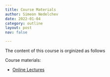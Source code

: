 ```yaml
---
title: Course Materials
author: Simeon Nedelchev
date: 2022-01-04
category: outline
layout: post
nav: false

---
```

The content of this course is orginized as follows

Course materials:

* [Online Lectures](https://simeon-ned.github.io/mcp/lectures/02_analysis_and_feedback/02_analysis_and_feedback.slides.html)